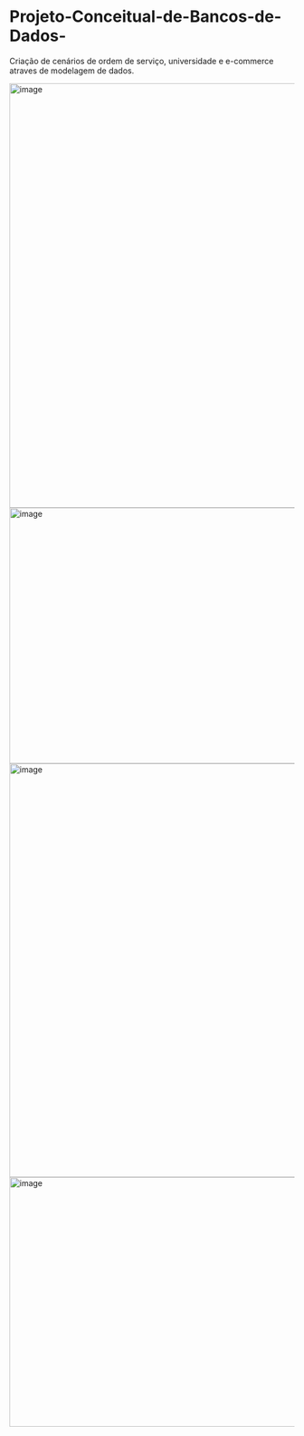 # Projeto-Conceitual-de-Bancos-de-Dados-

Criação de cenários de ordem de serviço, universidade e e-commerce atraves de modelagem de dados.

<img width="801" height="750" alt="image" src="https://github.com/user-attachments/assets/0c8f1adf-a8d9-4cb9-9ddb-f7530ebfe779" />
<img width="732" height="452" alt="image" src="https://github.com/user-attachments/assets/261d9bf9-d9ab-42bd-b3a1-4e043bc36c2a" />
<img width="899" height="731" alt="image" src="https://github.com/user-attachments/assets/d2d2db67-07d8-4b74-a252-47dbd2ca6dac" />
<img width="868" height="441" alt="image" src="https://github.com/user-attachments/assets/2f6fa691-69d9-4fef-b1f6-3a83347a5e5c" />


